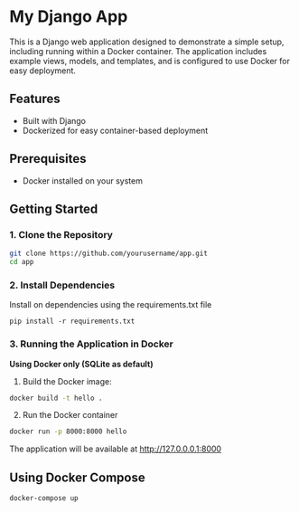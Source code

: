 # My Django App

This is a Django web application designed to demonstrate a simple setup, including running within a Docker container. The application includes example views, models, and templates, and is configured to use Docker for easy deployment.

## Features

- Built with Django
- Dockerized for easy container-based deployment

## Prerequisites

- Docker installed on your system

## Getting Started

### 1. Clone the Repository

```bash
git clone https://github.com/yourusername/app.git
cd app
```

### 2. Install Dependencies
Install on dependencies using the requirements.txt file
```
pip install -r requirements.txt
```

### 3. Running the Application in Docker

**Using Docker only (SQLite as default)**
1. Build the Docker image:

```bash
docker build -t hello .

```
2. Run the Docker container

```bash
docker run -p 8000:8000 hello
```
The application will be available at http://127.0.0.0.1:8000

## Using Docker Compose
```
docker-compose up
```
